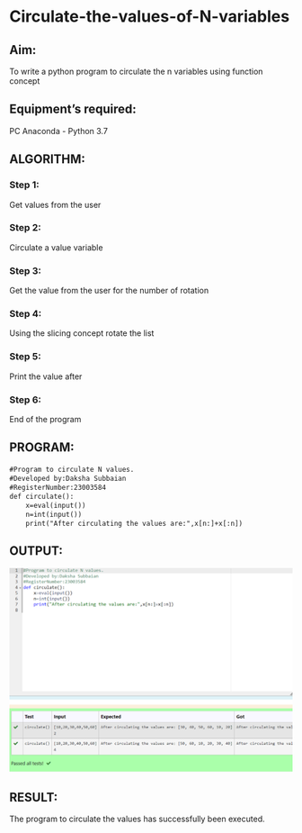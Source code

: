 # Circulate-the-values-of-N-variables
## Aim:
To write a python program to circulate the n variables using function concept
## Equipment’s required:
PC
Anaconda - Python 3.7
## ALGORITHM: 
### Step 1: 
Get values from the user
### Step 2: 
Circulate a value variable
### Step 3: 
Get the value from the user for the number of rotation
### Step 4: 
Using the slicing concept rotate the list

### Step 5: 
Print the value after
### Step 6:
End of the program
## PROGRAM:
```
#Program to circulate N values.
#Developed by:Daksha Subbaian
#RegisterNumber:23003584
def circulate():
    x=eval(input())
    n=int(input())
    print("After circulating the values are:",x[n:]+x[:n])
```

## OUTPUT:
![output](/output1b.png)


## RESULT:
The program to circulate the values has successfully been executed.
